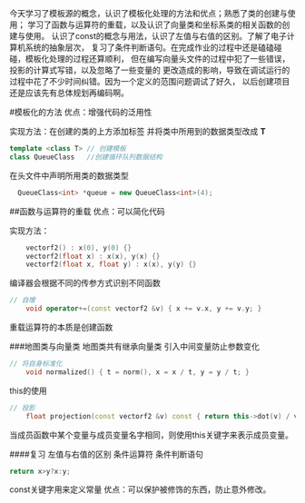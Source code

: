 今天学习了模板源的概念，认识了模板化处理的方法和优点；熟悉了类的创建与使用；
学习了函数与运算符的重载，以及认识了向量类和坐标系类的相关函数的创建与使用。
认识了const的概念与用法，认识了左值与右值的区别。了解了电子计算机系统的抽象层次，
复习了条件判断语句。在完成作业的过程中还是磕磕碰碰，模板化处理的过程还算顺利，
但在编写向量头文件的过程中犯了一些错误，投影的计算式写错，以及忽略了一些变量的
更改造成的影响，导致在调试运行的过程中花了不少时间纠错。因为一个定义的范围问题调试了好久，
以后创建项目还是应该先有总体规划再编码啊。


#模板化的方法
优点：增强代码的泛用性

实现方法：在创建的类的上方添加标签
并将类中所用到的数据类型改成 **T**
```c++
template <class T> // 创建模板
class QueueClass   //创建循环队列数据结构
```

在头文件中声明所用类的数据类型
```c++
  QueueClass<int> *queue = new QueueClass<int>(4);
```

##函数与运算符的重载
优点：可以简化代码


实现方法：
```c++
    vectorf2() : x(0), y(0) {}                                                   
    vectorf2(float x) : x(x), y(x) {}                                            
    vectorf2(float x, float y) : x(x), y(y) {} 
```
编译器会根据不同的传参方式识别不同函数

```c++
// 自增
    void operator+=(const vectorf2 &v) { x += v.x, y += v.y; }
```
重载运算符的本质是创建函数

###地图类与向量类
地图类共有继承向量类
引入中间变量防止参数变化
```c++
// 将自身标准化
    void normalized() { t = norm(), x = x / t, y = y / t; }
```

this的使用
```c++
// 投影
    float projection(const vectorf2 &v) const { return this->dot(v) / v.norm(); }
```
当成员函数中某个变量与成员变量名字相同，则使用this关键字来表示成员变量。


####复习
左值与右值的区别
条件运算符
条件判断语句
```c++
return x>y?x:y;
```
const关键字用来定义常量
优点：可以保护被修饰的东西，防止意外修改。
